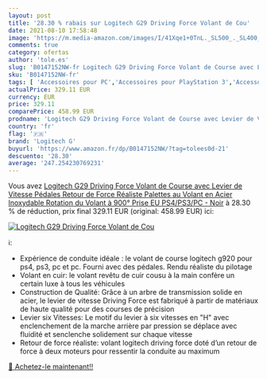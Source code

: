 ```yaml
---
layout: post
title: '28.30 % rabais sur Logitech G29 Driving Force Volant de Cou'
date: 2021-08-10 17:58:48
image: 'https://m.media-amazon.com/images/I/41Xqe1+0TnL._SL500_._SL400_.jpg'
comments: true
category: ofertas
author: 'tole.es'
slug: 'B0147152NW-fr Logitech G29 Driving Force Volant de Course avec Levier de...'
sku: 'B0147152NW-fr'
tags: [ 'Accessoires pour PC','Accessoires pour PlayStation 3','Accessoires pour PlayStation 4','Anciens systèmes','Anciens systèmes PlayStation','Contrôleurs de jeu pour PC','Informatique','Jeux vidéo','Manettes pour PlayStation 3','Manettes pour PlayStation 4','PC: Jeux et accessoires','PlayStation 3:  Consoles, jeux et accessoires','PlayStation 4: Consoles, jeux et accessoires','Volants pour PC','logitech g', ]
actualPrice: 329.11 EUR
currency: EUR
price: 329.11
comparePrice: 458.99 EUR
prodname: 'Logitech G29 Driving Force Volant de Course avec Levier de Vitesse Pédales  Retour de Force Réaliste  Palettes au Volant en Acier Inoxydable  Rotation du Volant à 900°  Prise EU  PS4/PS3/PC - Noir'
country: 'fr'
flag: '🇫🇷'
brand: 'Logitech G'
buyurl: 'https://www.amazon.fr/dp/B0147152NW/?tag=tolees0d-21'
descuento: '28.30'
average: '247.254230769231'
---
```


Vous avez [Logitech G29 Driving Force Volant de Course avec Levier de Vitesse Pédales  Retour de Force Réaliste  Palettes au Volant en Acier Inoxydable  Rotation du Volant à 900°  Prise EU  PS4/PS3/PC - Noir](https://www.amazon.fr/dp/B0147152NW/?tag=tolees0d-21)  à  28.30 % de réduction, prix final  329.11 EUR (original: 458.99 EUR) ici:

[![Logitech G29 Driving Force Volant de Cou](https://m.media-amazon.com/images/I/41Xqe1+0TnL._SL500_._SL400_.jpg)](https://www.amazon.fr/dp/B0147152NW/?tag=tolees0d-21)

ℹ️:

- Expérience de conduite idéale : le volant de course logitech g920 pour ps4, ps3, pc et pc. Fourni avec des pédales. Rendu réaliste du pilotage
- Volant en cuir: le volant revêtu de cuir cousu à la main confère un certain luxe à tous les véhicules
- Construction de Qualité: Grâce à un arbre de transmission solide en acier, le levier de vitesse Driving Force est fabriqué à partir de matériaux de haute qualité pour des courses de précision
- Levier six Vitesses: Le motif du levier à six vitesses en "H" avec enclenchement de la marche arrière par pression se déplace avec fluidité et senclenche solidement sur chaque vitesse
- Retour de force réaliste: volant logitech driving force doté d’un retour de force à deux moteurs pour ressentir la conduite au maximum

[🛒 Achetez-le maintenant!!](https://www.amazon.fr/dp/B0147152NW/?tag=tolees0d-21)
